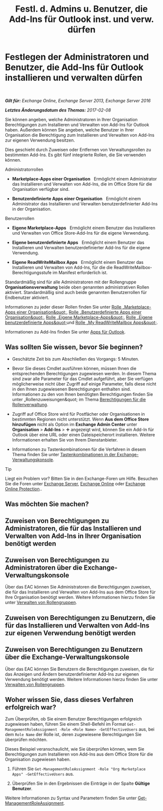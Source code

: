 ﻿---
title: 'Festl. d. Admins u. Benutzer, die Add-Ins für Outlook inst. und verw. dürfen'
TOCTitle: Festlegen der Administratoren und Benutzer, die Add-Ins für Outlook installieren und verwalten dürfen
ms:assetid: 7ee4302d-b8bb-40a0-9810-10d3a0271bcb
ms:mtpsurl: https://technet.microsoft.com/de-de/library/JJ943754(v=EXCHG.150)
ms:contentKeyID: 52062868
ms.date: 05/23/2018
mtps_version: v=EXCHG.150
ms.translationtype: MT
---

# Festlegen der Administratoren und Benutzer, die Add-Ins für Outlook installieren und verwalten dürfen

 

_**Gilt für:** Exchange Online, Exchange Server 2013, Exchange Server 2016_

_**Letztes Änderungsdatum des Themas:** 2017-02-08_

Sie können angeben, welche Administratoren in Ihrer Organisation Berechtigungen zum Installieren und Verwalten von Add-Ins für Outlook haben. Außerdem können Sie angeben, welche Benutzer in Ihrer Organisation die Berechtigung zum Installieren und Verwalten von Add-Ins zur eigenen Verwendung besitzen.

Dies geschieht durch Zuweisen oder Entfernen von Verwaltungsrollen zu bestimmten Add-Ins. Es gibt fünf integrierte Rollen, die Sie verwenden können.

Administratorrollen

  - **Marketplace-Apps einer Organisation**   Ermöglicht einem Administrator das Installieren und Verwalten von Add-Ins, die im Office Store für die Organisation verfügbar sind.

  - **Benutzerdefinierte Apps einer Organisation**   Ermöglicht einem Administrator das Installieren und Verwalten benutzerdefinierter Add-Ins in der Organisation.

Benutzerrollen

  - **Eigene Marketplace-Apps**   Ermöglicht einem Benutzer das Installieren und Verwalten von Office Store-Add-Ins für die eigene Verwendung.

  - **Eigene benutzerdefinierte Apps**   Ermöglicht einem Benutzer das Installieren und Verwalten benutzerdefinierter Add-Ins für die eigene Verwendung.

  - **Eigene ReadWriteMailbox Apps**   Ermöglicht einem Benutzer das Installieren und Verwalten von Add-Ins, für die die ReadWriteMailbox-Berechtigungsstufe im Manifest erforderlich ist.

Standardmäßig sind für alle Administratoren mit der Rollengruppe **Organisationsverwaltung** beide oben genannten administrativen Rollen aktiviert. Standardmäßig sind auch beide genannten Benutzerrollen für Endbenutzer aktiviert.

Informationen zu jeder dieser Rollen finden Sie unter [Rolle „Marketplace-Apps einer Organisation\&quot;](org-marketplace-apps-role-exchange-2013-help.md), [Rolle „Benutzerdefinierte Apps einer Organisation\&quot;](org-custom-apps-role-exchange-2013-help.md), [Rolle „Eigene Marketplace-Apps\&quot;](my-marketplace-apps-role-exchange-2013-help.md), [Rolle „Eigene benutzerdefinierte Apps\&quot;](my-custom-apps-role-exchange-2013-help.md)und [Rolle „My ReadWriteMailbox Apps\&quot;](my-readwritemailbox-apps-role-exchange-2013-help.md).

Informationen zu Add-Ins finden Sie unter [Apps für Outlook](add-ins-for-outlook-exchange-2013-help.md).

## Was sollten Sie wissen, bevor Sie beginnen?

  - Geschätzte Zeit bis zum Abschließen des Vorgangs: 5 Minuten.

  - Bevor Sie dieses Cmdlet ausführen können, müssen Ihnen die entsprechenden Berechtigungen zugewiesen werden. In diesem Thema sind zwar alle Parameter für das Cmdlet aufgeführt, aber Sie verfügen möglicherweise nicht über Zugriff auf einige Parameter, falls diese nicht in den Ihnen zugewiesenen Berechtigungen enthalten sind. Informationen zu den von Ihnen benötigten Berechtigungen finden Sie unter „Rollenzuweisungen\&quot; im Thema [Berechtigungen für die Rollenverwaltung](role-management-permissions-exchange-2013-help.md).

  - Zugriff auf Office Store wird für Postfächer oder Organisationen in bestimmten Regionen nicht unterstützt. Wenn **Aus dem Office Store hinzufügen** nicht als Option im **Exchange Admin Center** unter **Organisation** \> **Add-Ins** \> ![Hinzufügen (Symbol)](images/JJ218640.c1e75329-d6d7-4073-a27d-498590bbb558(EXCHG.150).gif "Hinzufügen (Symbol)") angezeigt wird, können Sie ein Add-In für Outlook über eine URL oder einen Dateispeicherort installieren. Weitere Informationen erhalten Sie von Ihrem Dienstanbieter.

  - Informationen zu Tastenkombinationen für die Verfahren in diesem Thema finden Sie unter [Tastenkombinationen in der Exchange-Verwaltungskonsole](keyboard-shortcuts-in-the-exchange-admin-center-exchange-online-protection-help.md).


> [!TIP]
> Liegt ein Problem vor? Bitten Sie in den Exchange-Foren um Hilfe. Besuchen Sie die Foren unter <A href="https://go.microsoft.com/fwlink/p/?linkid=60612">Exchange Server</A>, <A href="https://go.microsoft.com/fwlink/p/?linkid=267542">Exchange Online</A> oder <A href="https://go.microsoft.com/fwlink/p/?linkid=285351">Exchange Online Protection</A>..



## Was möchten Sie machen?

## Zuweisen von Berechtigungen zu Administratoren, die für das Installieren und Verwalten von Add-Ins in Ihrer Organisation benötigt werden

## Zuweisen von Berechtigungen zu Administratoren über die Exchange-Verwaltungskonsole

Über das EAC können Sie Administratoren die Berechtigungen zuweisen, die für das Installieren und Verwalten von Add-Ins aus dem Office Store für Ihre Organisation benötigt werden. Weitere Informationen hierzu finden Sie unter [Verwalten von Rollengruppen](manage-role-groups-exchange-2013-help.md).

## Zuweisen von Berechtigungen zu Benutzern, die für das Installieren und Verwalten von Add-Ins zur eigenen Verwendung benötigt werden

## Zuweisen von Berechtigungen zu Benutzern über die Exchange-Verwaltungskonsole

Über das EAC können Sie Benutzern die Berechtigungen zuweisen, die für das Anzeigen und Ändern benutzerdefinierter Add-Ins zur eigenen Verwendung benötigt werden. Weitere Informationen hierzu finden Sie unter [Verwalten von Rollengruppen](manage-role-groups-exchange-2013-help.md).

## Woher wissen Sie, dass dieses Verfahren erfolgreich war?

Zum Überprüfen, ob Sie einem Benutzer Berechtigungen erfolgreich zugewiesen haben, führen Sie einem Shell-Befehl im Format `Get-ManagementRoleAssignment -Role <Role Name> -GetEffectiveUsers` aus, bei dem `Role Name` der Rolle ist, deren zugewiesene Berechtigungen Sie überprüfen möchten.

Dieses Beispiel veranschaulicht, wie Sie überprüfen können, wem Sie Berechtigungen zum Installieren von Add-Ins aus dem Office Store für die Organisation zugewiesen haben.

1.  Führen Sie `Get-ManagementRoleAssignment -Role "Org Marketplace Apps" -GetEffectiveUsers` aus.

2.  Überprüfen Sie in den Ergebnissen die Einträge in der Spalte **Gültige Benutzer**.

Weitere Informationen zu Syntax und Parametern finden Sie unter [Get-ManagementRoleAssignment](https://technet.microsoft.com/de-de/library/dd351024\(v=exchg.150\)).

